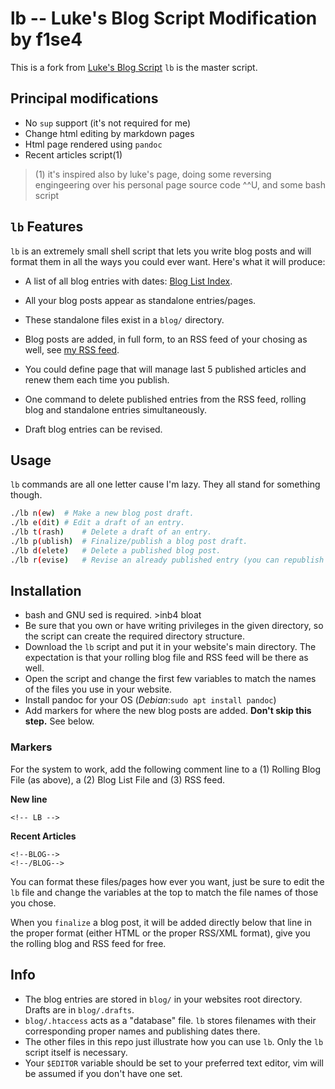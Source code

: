 # lb  -- Luke's Blog Script Modification by f1se4

This is a fork from [Luke's Blog Script](https://github.com/LukeSmithxyz)
`lb` is the master script. 

## Principal modifications
- No `sup` support (it's not required for me)
- Change html editing by markdown pages 
- Html page rendered using `pandoc`
- Recent articles script(1) 

> (1) it's inspired also by luke's page, doing some reversing engingeering over his personal page source code ^^U, and some bash script

## `lb` Features

`lb` is an extremely small shell script that lets you write blog posts and will format them in all the ways you could ever want. Here's what it will produce:

- A list of all blog entries with dates: [Blog List Index](https://www.fisoft.es/blogindex.html).
- All your blog posts appear as standalone entries/pages.
- These standalone files exist in a `blog/` directory.

- Blog posts are added, in full form, to an RSS feed of your chosing as well, see [my RSS feed](https://www.fisoft.es/rss.xml).
- You could define page that will manage last 5 published articles and renew them each time you publish.
- One command to delete published entries from the RSS feed, rolling blog and standalone entries simultaneously.
- Draft blog entries can be revised.

## Usage

`lb` commands are all one letter cause I'm lazy. They all stand for something though.

```sh
./lb n(ew)	# Make a new blog post draft.
./lb e(dit)	# Edit a draft of an entry.
./lb t(rash)	# Delete a draft of an entry.
./lb p(ublish)	# Finalize/publish a blog post draft.
./lb d(elete)	# Delete a published blog post.
./lb r(evise)	# Revise an already published entry (you can republish it with `lb p` when done) --> TODO!!!!
```

## Installation

+ bash and GNU sed is required. >inb4 bloat
+ Be sure that you own or have writing privileges in the given directory, so the script can create the required directory structure.
+ Download the `lb` script and put it in your website's main directory. The expectation is that your rolling blog file and RSS feed will be there as well.
+ Open the script and change the first few variables to match the names of the files you use in your website.
+ Install pandoc for your OS (*Debian*:`sudo apt install pandoc`)
+ Add markers for where the new blog posts are added. **Don't skip this step.** See below.

### Markers

For the system to work, add the following comment line to a (1) Rolling Blog File (as above), a (2) Blog List File and (3) RSS feed.

**New line**
```
<!-- LB -->
```

**Recent Articles**
```
<!--BLOG-->
<!--/BLOG-->
```

You can format these files/pages how ever you want, just be sure to edit the `lb` file and change the variables at the top to match the file names of those you chose.

When you `finalize` a blog post, it will be added directly below that line in the proper format (either HTML or the proper RSS/XML format), give you the rolling blog and RSS feed for free.

## Info

- The blog entries are stored in `blog/` in your websites root directory. Drafts are in `blog/.drafts`.
- `blog/.htaccess` acts as a "database" file. `lb` stores filenames with their corresponding proper names and publishing dates there.
- The other files in this repo just illustrate how you can use `lb`. Only the `lb` script itself is necessary.
- Your `$EDITOR` variable should be set to your preferred text editor, vim will be assumed if you don't have one set.

